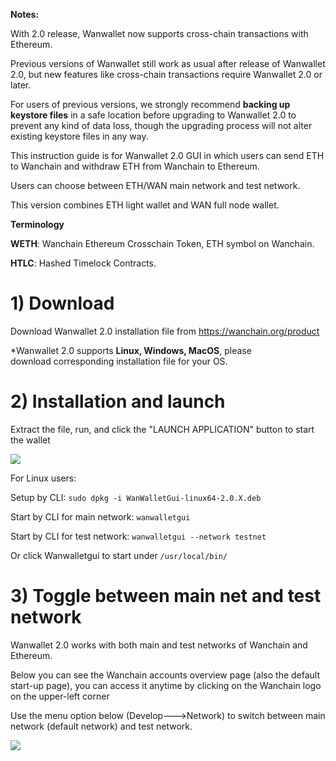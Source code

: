 **Notes:**

With 2.0 release, Wanwallet now supports cross-chain transactions with Ethereum. 

Previous versions of Wanwallet still work as usual after release of Wanwallet 2.0, but new features like cross-chain transactions require Wanwallet 2.0 or later.

For users of previous versions, we strongly recommend **backing up keystore files** in a safe location before upgrading to Wanwallet 2.0 to prevent any kind of data loss, though the upgrading process will not alter existing keystore files in any way.

This instruction guide is for Wanwallet 2.0 GUI in which users can send ETH to Wanchain and withdraw ETH from Wanchain to Ethereum.

Users can choose between ETH/WAN main network and test network.

This version combines ETH light wallet and WAN full node wallet.

**Terminology**

**WETH**: Wanchain Ethereum Crosschain Token, ETH symbol on Wanchain.

**HTLC**: Hashed Timelock Contracts.




# 1) Download

Download Wanwallet 2.0 installation file from https://wanchain.org/product

*Wanwallet 2.0 supports **Linux, Windows, MacOS**, please download corresponding installation file for your OS.

# 2) Installation and launch

Extract the file, run, and click the "LAUNCH APPLICATION" button to start the wallet

![](https://raw.githubusercontent.com/albert-fu/images_for_github/master/test/Wanwallet_launch.PNG)


For Linux users: 

Setup by CLI: `sudo dpkg -i WanWalletGui-linux64-2.0.X.deb`

Start by CLI for main network: `wanwalletgui`                

Start by CLI for test network: `wanwalletgui --network testnet`

Or click Wanwalletgui to start under `/usr/local/bin/`

# 3) Toggle between main net and test network

Wanwallet 2.0 works with both main and test networks of Wanchain and Ethereum.

Below you can see the Wanchain accounts overview page (also the default start-up page), you can access it anytime by clicking on the Wanchain logo on the upper-left corner

Use the menu option below (Develop--->Network) to switch between main network (default network) and test network.

![](https://raw.githubusercontent.com/albert-fu/images_for_github/master/test/Wanwallet_toggle_network.PNG)